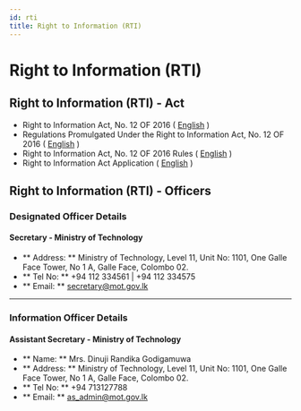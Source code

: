 ```yaml
---
id: rti
title: Right to Information (RTI)
---
```


# Right to Information (RTI)

## Right to Information (RTI) - Act

- Right to Information Act, No. 12 OF 2016 ( [English](Acts/RTI-No-12-of-2016.pdf) )
- Regulations Promulgated Under the Right to Information Act, No. 12 OF 2016 ( [English](Acts/RTI-Regulations-Promulgated-No-12-of-2016.pdf) )
- Right to Information Act, No. 12 OF 2016 Rules ( [English](Acts/RTI-Rules-No-12-of-2016.pdf) )
- Right to Information Act Application ( [English](Acts/RTI-Information-Application.pdf) )

## Right to Information (RTI) - Officers

### Designated Officer Details

#### Secretary - Ministry of Technology

- ** Address: ** Ministry of Technology,
  Level 11,
  Unit No: 1101,
  One Galle Face Tower,
  No 1 A, Galle Face,
  Colombo 02.
- ** Tel No: ** +94 112 334561 | +94 112 334575
- ** Email: ** secretary@mot.gov.lk

---

### Information Officer Details

#### Assistant Secretary - Ministry of Technology

- ** Name: ** Mrs. Dinuji Randika Godigamuwa
- ** Address: ** Ministry of Technology,
  Level 11,
  Unit No: 1101,
  One Galle Face Tower,
  No 1 A, Galle Face,
  Colombo 02.
- ** Tel No: ** +94 713127788
- ** Email: ** as_admin@mot.gov.lk

